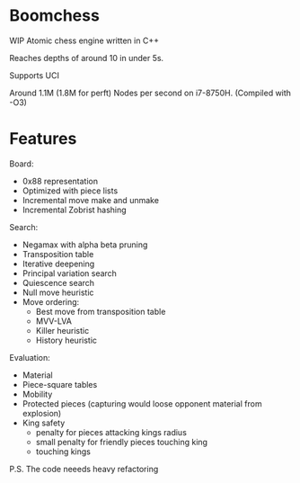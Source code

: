 # Boomchess

WIP Atomic chess engine written in C++

Reaches depths of around 10 in under 5s.

Supports UCI

Around 1.1M (1.8M for perft) Nodes per second on i7-8750H. (Compiled with -O3)

# Features
Board:

- 0x88 representation
- Optimized with piece lists
- Incremental move make and unmake
- Incremental Zobrist hashing

Search:

- Negamax with alpha beta pruning
- Transposition table
- Iterative deepening
- Principal variation search
- Quiescence search
- Null move heuristic
- Move ordering:
    - Best move from transposition table
    - MVV-LVA
    - Killer heuristic
    - History heuristic

Evaluation:

- Material
- Piece-square tables
- Mobility
- Protected pieces (capturing would loose opponent material from explosion)
- King safety
  - penalty for pieces attacking kings radius
  - small penalty for friendly pieces touching king
  - touching kings
  
P.S. The code neeeds heavy refactoring

